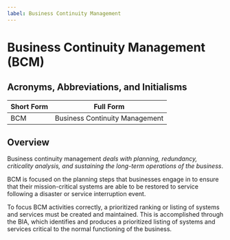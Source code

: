 ```yaml
---
label: Business Continuity Management
---
```


# Business Continuity Management (BCM)

## Acronyms, Abbreviations, and Initialisms

| Short Form | Full Form |
| - | - |
| BCM | Business Continuity Management |

## Overview

Business continuity management *deals with planning, redundancy, criticality analysis, and sustaining the long-term operations of the business*.

BCM is focused on the planning steps that businesses engage in to ensure that their mission-critical systems are able to be restored to service following a disaster or service interruption event.

To focus BCM activities correctly, a prioritized ranking or listing of systems and services must be created and maintained. This is accomplished through the BIA, which identifies and produces a prioritized listing of systems and services critical to the normal functioning of the business.
